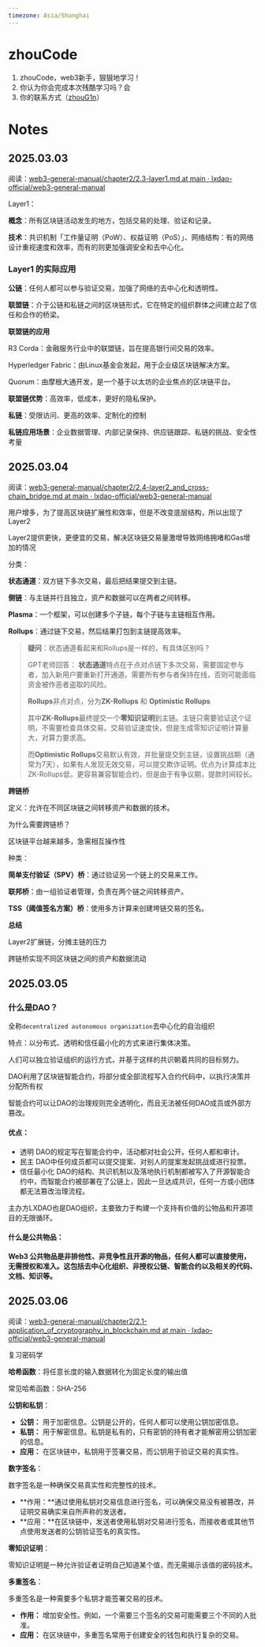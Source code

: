 ```yaml
---
timezone: Asia/Shanghai
---
```


# zhouCode

1. zhouCode，web3新手，狠狠地学习！
2. 你认为你会完成本次残酷学习吗？会
3. 你的联系方式（[zhouG1n](https://t.me/zhouG1n)）

# Notes

<!-- Content_START -->

## 2025.03.03

阅读：[web3-general-manual/chapter2/2.3-layer1.md at main · lxdao-official/web3-general-manual](https://github.com/lxdao-official/web3-general-manual/blob/main/chapter2/2.3-layer1.md)

Layer1：

**概念**：所有区块链活动发生的地方，包括交易的处理、验证和记录。

**技术**：共识机制「工作量证明（PoW）、权益证明（PoS）」、网络结构：有的网络设计重视速度和效率，而有的则更加强调安全和去中心化。

### Layer1 的实际应用

**公链**：任何人都可以参与验证交易，加强了网络的去中心化和透明性。

**联盟链**：介于公链和私链之间的区块链形式，它在特定的组织群体之间建立起了信任和合作的桥梁。

**联盟链的应用**

R3 Corda：金融服务行业中的联盟链，旨在提高银行间交易的效率。

Hyperledger Fabric：由Linux基金会发起，用于企业级区块链解决方案。

Quorum：由摩根大通开发，是一个基于以太坊的企业焦点的区块链平台。

**联盟链优势**：高效率，低成本，更好的隐私保护。

**私链**：受限访问、更高的效率、定制化的控制

**私链应用场景**：企业数据管理、内部记录保持、供应链跟踪、私链的挑战、安全性考量

## 2025.03.04

阅读：[web3-general-manual/chapter2/2.4-layer2_and_cross-chain_bridge.md at main · lxdao-official/web3-general-manual](https://github.com/lxdao-official/web3-general-manual/blob/main/chapter2/2.4-layer2_and_cross-chain_bridge.md)

用户增多，为了提高区块链扩展性和效率，但是不改变底层结构，所以出现了Layer2

Layer2提供更快，更便宜的交易，解决区块链交易量激增导致网络拥堵和Gas增加的情况

分类：

**状态通道**：双方链下多次交易，最后把结果提交到主链。

**侧链**：与主链并行且独立，资产和数据可以在两者之间转移。

**Plasma**：一个框架，可以创建多个子链，每个子链与主链相互作用。

**Rollups**：通过链下交易，然后结果打包到主链提高效率。

> **疑问**：状态通道看起来和Rollups是一样的，有具体区别吗？
>
> GPT老师回答：
> **状态通道**特点在于点对点链下多次交易，需要固定参与者，加入新用户要重新打开通道。需要所有参与者保持在线，否则可能面临资金被作恶者盗取的风险。
>
> **Rollups**非点对点，分为**ZK-Rollups** 和 **Optimistic Rollups**
>
> 其中**ZK-Rollups**最终提交一个**零知识证明**到主链。主链只需要验证这个证明，不需要检查具体交易。交易验证速度快，但是生成零知识证明计算量大，对算力要求高。
>
> 而**Optimistic Rollups**交易默认有效，并批量提交到主链，设置挑战期（通常为7天），如果有人发现无效交易，可以提交欺诈证明。优点为计算成本比ZK-Rollups低，更容易兼容智能合约，但是由于有争议期，提款时间较长。

**跨链桥**

定义：允许在不同区块链之间转移资产和数据的技术。

为什么需要跨链桥？

区块链平台越来越多，急需相互操作性

种类：

**简单支付验证（SPV）桥**：通过验证另一个链上的交易来工作。

**联邦桥**：由一组验证者管理，负责在两个链之间转移资产。

**TSS（阈值签名方案）桥**：使用多方计算来创建垮链交易的签名。

**总结**

Layer2扩展链，分摊主链的压力

跨链桥实现不同区块链之间的资产和数据流动

## 2025.03.05

### 什么是DAO？

全称`decentralized autonomous organization`去中心化的自治组织

特点：以分布式、透明和信任最小化的方式来进行集体决策。

人们可以独立验证组织的运行方式，并基于这样的共识朝着共同的目标努力。

DAO利用了区块链智能合约，将部分或全部流程写入合约代码中，以执行决策并分配所有权

智能合约可以让DAO的治理规则完全透明化，而且无法被任何DAO成员或外部方篡改。

#### 优点：

- 透明 DAO的规定写在智能合约中，活动都对社会公开。任何人都和审计。
- 民主 DAO中任何成员都可以提交提案、对别人的提案发起挑战或进行投票。
- 信任最小化 DAO的结构、共识机制以及落地执行机制都被写入了开源智能合约中，而智能合约被部署在了公链上，因此一旦达成共识，任何一方或小团体都无法篡改治理流程。

主办方LXDAO也是DAO组织，主要致力于构建一个支持有价值的公物品和开源项目的无限循环。

#### 什么是公共物品：

**Web3 公共物品是非排他性、非竞争性且开源的物品，任何人都可以直接使用，无需授权和准入。这包括去中心化组织、非授权公链、智能合约以及相关的代码、文档、知识等。**

## 2025.03.06

阅读：[web3-general-manual/chapter2/2.1-application_of_cryptography_in_blockchain.md at main · lxdao-official/web3-general-manual](https://github.com/lxdao-official/web3-general-manual/blob/main/chapter2/2.1-application_of_cryptography_in_blockchain.md)

复习密码学

**哈希函数**：将任意长度的输入数据转化为固定长度的输出值

常见哈希函数：SHA-256

**公钥和私钥**：

- **公钥：** 用于加密信息。公钥是公开的，任何人都可以使用公钥加密信息。
- **私钥：** 用于解密信息。私钥是私有的，只有密钥的持有者才能解密用公钥加密的信息。
- **应用：** 在区块链中，私钥用于签署交易，而公钥用于验证交易的真实性。

**数字签名**：

数字签名是一种确保交易真实性和完整性的技术。

- **作用：**通过使用私钥对交易信息进行签名，可以确保交易没有被篡改，并证明交易确实来自所声称的发送者。
- **应用：**在区块链中，发送者使用私钥对交易进行签名，而接收者或其他节点使用发送者的公钥验证签名的真实性。

**零知识证明**：

零知识证明是一种允许验证者证明自己知道某个值，而无需揭示该值的密码技术。

**多重签名**：

多重签名是一种需要多个私钥才能签署交易的技术。

- **作用：** 增加安全性。例如，一个需要三个签名的交易可能需要三个不同的人批准。
- **应用：** 在区块链中，多重签名常用于创建安全的钱包和执行复杂的交易。


<!-- Content_END -->
